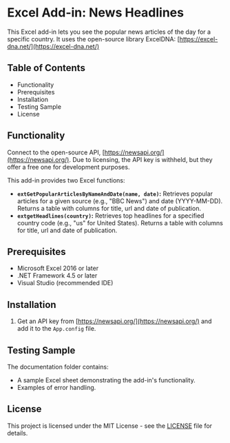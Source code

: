 # Excel Add-in: News Headlines

This Excel add-in lets you see the popular news articles of the day for a specific country. It uses the open-source library ExcelDNA: [https://excel-dna.net/](https://excel-dna.net/)

## Table of Contents

* Functionality
* Prerequisites
* Installation
* Testing Sample
* License

## Functionality

Connect to the open-source API, [https://newsapi.org/](https://newsapi.org/). Due to licensing, the API key is withheld, but they offer a free one for development purposes.

This add-in provides two Excel functions:

* **`extGetPopularArticlesByNameAndDate(name, date)`:** Retrieves popular articles for a given source (e.g., "BBC News") and date (YYYY-MM-DD). Returns a table with columns for title, url and date of publication.
* **`extgetHeadlines(country)`:** Retrieves top headlines for a specified country code (e.g., "us" for United States). Returns a table with columns for title, url and date of publication.

## Prerequisites

* Microsoft Excel 2016 or later
* .NET Framework 4.5 or later
* Visual Studio (recommended IDE)

## Installation

1. Get an API key from [https://newsapi.org/](https://newsapi.org/) and add it to the `App.config` file.

## Testing Sample

The documentation folder contains:

* A sample Excel sheet demonstrating the add-in's functionality.
* Examples of error handling.

## License

This project is licensed under the MIT License - see the [LICENSE](LICENSE) file for details.
